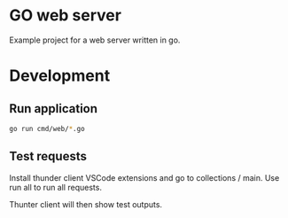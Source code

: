 # GO web server

Example project for a web server written in go.

# Development

## Run application

```sh
go run cmd/web/*.go
```

## Test requests

Install thunder client VSCode extensions and go to collections / main. Use run all to run all requests.

Thunter client will then show test outputs.
